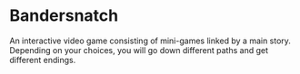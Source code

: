 # Bandersnatch
An interactive video game consisting of mini-games linked by a main story. Depending on your choices, you will go down different paths and get different endings.
